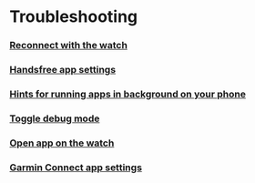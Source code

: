 # Troubleshooting

### **[Reconnect with the watch](do://reconnect-connectiq)**

### **[Handsfree app settings](do://settings)**

### **[Hints for running apps in background on your phone](do://doki)**

### **[Toggle debug mode](do://toggle-debug-mode)**

### **[Open app on the watch](do://open-watch-app)**

### **[Garmin Connect app settings](do://garmin-connect-settings)**

